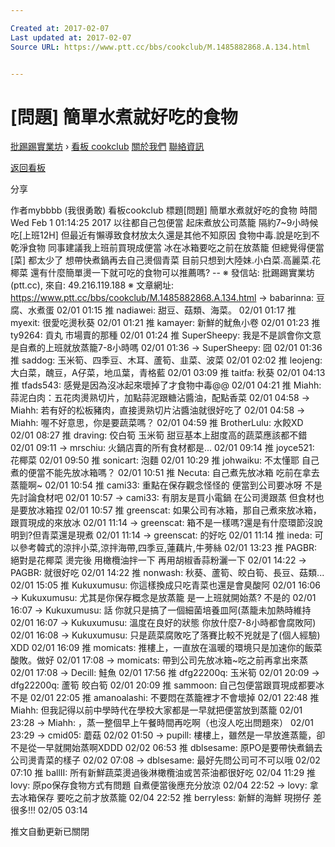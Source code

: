 ```yaml
---

Created at: 2017-02-07
Last updated at: 2017-02-07
Source URL: https://www.ptt.cc/bbs/cookclub/M.1485882868.A.134.html


---
```


# [問題] 簡單水煮就好吃的食物


[批踢踢實業坊](https://www.ptt.cc/) › [看板 cookclub](https://www.ptt.cc/bbs/cookclub/index.html) [關於我們](https://www.ptt.cc/about.html) [聯絡資訊](https://www.ptt.cc/contact.html)

[返回看板](https://www.ptt.cc/bbs/cookclub/index.html)

分享

作者mybbbb (我很勇敢)
看板cookclub
標題\[問題\] 簡單水煮就好吃的食物
時間Wed Feb 1 01:14:25 2017
以往都自己包便當 起床煮放公司蒸籠 隔約7~9小時候吃\[上班12H\] 但最近有懶導致食材放太久還是其他不知原因 食物中毒.說是吃到不乾淨食物 同事建議我上班前買現成便當 冰在冰箱要吃之前在放蒸籠 但總覺得便當\[菜\] 都太少了 想帶快煮鍋再去自己燙個青菜 目前只想到大陸妹.小白菜.高麗菜.花椰菜 還有什麼簡單燙一下就可吃的食物可以推薦嗎? -- ※ 發信站: 批踢踢實業坊(ptt.cc), 來自: 49.216.119.188 ※ 文章網址: <https://www.ptt.cc/bbs/cookclub/M.1485882868.A.134.html>
→ babarinna: 豆腐、水煮蛋 02/01 01:15
推 nadiawei: 甜豆、菇類、海菜。 02/01 01:17
推 myexit: 很愛吃燙秋葵 02/01 01:21
推 kamayer: 新鮮的魷魚小卷 02/01 01:23
推 ty9264: 貢丸 市場賣的那種 02/01 01:24
推 SuperSheepy: 我是不是誤會你文意 是自煮的上班就放蒸籠7-8小時嗎 02/01 01:36
→ SuperSheepy: 囧 02/01 01:36
推 saddog: 玉米筍、四季豆、木耳、蘆筍、韭菜、波菜 02/01 02:02
推 leojeng: 大白菜，醜豆，A仔菜，地瓜葉，青格藍 02/01 03:09
推 taitfa: 秋葵 02/01 04:13
推 tfads543: 感覺是因為沒冰起來壞掉了才食物中毒@@ 02/01 04:21
推 Miahh: 蒜泥白肉：五花肉燙熟切片，加點蒜泥跟糖沾醬油，配點香菜 02/01 04:58
→ Miahh: 若有好的松板豬肉，直接燙熟切片沾醬油就很好吃了 02/01 04:58
→ Miahh: 喔不好意思，你是要蔬菜嗎？ 02/01 04:59
推 BrotherLulu: 水餃XD 02/01 08:27
推 draving: 佼白筍 玉米筍 甜豆基本上甜度高的蔬菜應該都不錯 02/01 09:11
→ mrschiu: 火鍋店賣的所有食材都是... 02/01 09:14
推 joyce521: 花椰菜 02/01 09:50
推 sonicart: 泡麵 02/01 10:29
推 johwaiku: 不太懂耶 自己煮的便當不能先放冰箱嗎？ 02/01 10:51
推 Necuta: 自己煮先放冰箱 吃前在拿去蒸籠啊~ 02/01 10:54
推 cami33: 重點在保存觀念怪怪的 便當到公司要冰呀 不是先討論食材吧 02/01 10:57
→ cami33: 有朋友是買小電鍋 在公司燙跟蒸 但食材也是要放冰箱捏 02/01 10:57
推 greenscat: 如果公司有冰箱，那自己煮來放冰箱，跟買現成的來放冰 02/01 11:14
→ greenscat: 箱不是一樣嗎?還是有什麼環節沒說明到?但青菜還是現煮 02/01 11:14
→ greenscat: 的好吃 02/01 11:14
推 ineda: 可以參考韓式的涼拌小菜,涼拌海帶,四季豆,蓮藕片,牛蒡絲 02/01 13:23
推 PAGBR: 絕對是花椰菜 燙完後 用橄欖油拌一下 再用胡椒香蒜粉灑一下 02/01 14:22
→ PAGBR: 就很好吃 02/01 14:22
推 nonwash: 秋葵、蘆筍、皎白筍、長豆、菇類... 02/01 15:05
推 Kukuxumusu: 你這樣換成只吃青菜也還是會臭酸阿 02/01 16:06
→ Kukuxumusu: 尤其是你保存概念是放蒸籠 是一上班就開始蒸? 不是的 02/01 16:07
→ Kukuxumusu: 話 你就只是搞了一個細菌培養皿阿(蒸籠未加熱時維持 02/01 16:07
→ Kukuxumusu: 溫度在良好的狀態 你放什麼7-8小時都會腐敗阿) 02/01 16:08
→ Kukuxumusu: 只是蔬菜腐敗吃了落賽比較不兇就是了(個人經驗) XDD 02/01 16:09
推 momicats: 推樓上，一直放在溫暖的環境只是加速你的飯菜酸敗。做好 02/01 17:08
→ momicats: 帶到公司先放冰箱~吃之前再拿出來蒸 02/01 17:08
→ Decill: 鮭魚 02/01 17:56
推 dfg22200q: 玉米筍 02/01 20:09
→ dfg22200q: 蘆筍 皎白筍 02/01 20:09
推 sammoon: 自己包便當跟買現成都要冰不是 02/01 22:05
推 amanoalashi: 不要悶在蒸籠裡才不會壞掉 02/01 22:48
推 Miahh: 但我記得以前中學時代在學校大家都是一早就把便當放到蒸籠 02/01 23:28
→ Miahh: ，蒸一整個早上午餐時間再吃啊（也沒人吃出問題來） 02/01 23:29
→ cmid05: 蘑菇 02/02 01:50
→ pupill: 樓樓上，雖然是一早放進蒸籠，卻不是從一早就開始蒸啊XDDD 02/02 06:53
推 dblsesame: 原PO是要帶快煮鍋去公司燙青菜的樣子 02/02 07:08
→ dblsesame: 最好先問公司可不可以哦 02/02 07:10
推 ballII: 所有新鮮蔬菜燙過後淋橄欖油或苦茶油都很好吃 02/04 11:29
推 lovy: 原po保存食物方式有問題 自煮便當後應充分放涼 02/04 22:52
→ lovy: 拿去冰箱保存 要吃之前才放蒸籠 02/04 22:52
推 berryless: 新鮮的海鮮 現撈仔 差很多!!! 02/05 03:14

推文自動更新已關閉

